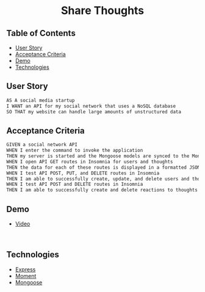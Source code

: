 <h1 align="center">Share Thoughts</h1>

## Table of Contents
- [User Story](#user-story)
- [Acceptance Criteria](#acceptance-criteria)
- [Demo](#demo)
- [Technologies](#technologies)

## <a name="user-story">User Story</a>
```md
AS A social media startup
I WANT an API for my social network that uses a NoSQL database
SO THAT my website can handle large amounts of unstructured data
```

## <a name="acceptance-criteria">Acceptance Criteria</a>
```md
GIVEN a social network API
WHEN I enter the command to invoke the application
THEN my server is started and the Mongoose models are synced to the MongoDB database
WHEN I open API GET routes in Insomnia for users and thoughts
THEN the data for each of these routes is displayed in a formatted JSON
WHEN I test API POST, PUT, and DELETE routes in Insomnia
THEN I am able to successfully create, update, and delete users and thoughts in my database
WHEN I test API POST and DELETE routes in Insomnia
THEN I am able to successfully create and delete reactions to thoughts and add and remove friends to a user’s friend list
```

## <a name="demo">Demo</a>
- [Video](https://drive.google.com/file/d/1T6hQWMI3tt0vgfps0IMr2KTjtDGIyjxE/view?usp=drivesdk)
<br>

## <a name="technologies">Technologies</a>
- [Express](https://expressjs.com/)
- [Moment](https://momentjs.com/)
- [Mongoose](https://mongoosejs.com/)